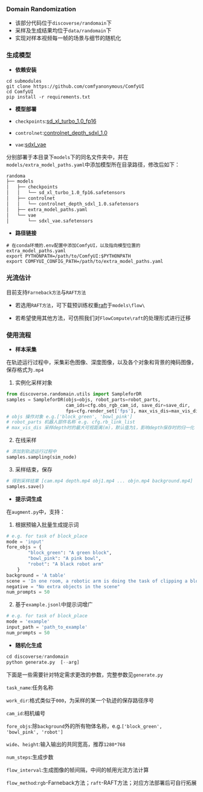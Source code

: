 ### Domain Randomization

* 该部分代码位于`discoverse/randomain`下
* 采样及生成结果均位于`data/randomain`下
* 实现对样本视频每一帧的场景与细节的随机化



### 生成模型

* **依赖安装**

```
cd submodules
git clone https://github.com/comfyanonymous/ComfyUI
cd ComfyUI
pip install -r requirements.txt
```

* **模型部署**
- `checkpoints`:[sd_xl_turbo_1.0_fp16](https://huggingface.co/stabilityai/sdxl-turbo/blob/main/sd_xl_turbo_1.0_fp16.safetensors)
  
- `controlnet`:[controlnet_depth_sdxl_1.0](https://huggingface.co/diffusers/controlnet-depth-sdxl-1.0/blob/main/diffusion_pytorch_model.safetensors)
  
- `vae`:[sdxl_vae](https://huggingface.co/stabilityai/sdxl-vae/blob/main/diffusion_pytorch_model.safetensors)

分别部署于本目录下`models`下的同名文件夹中，并在`models/extra_model_paths.yaml`中添加模型所在目录路径，修改后如下：

```bash
randoma
├── models
│   ├── checkpoints
│   │   └── sd_xl_turbo_1.0_fp16.safetensors
│   ├── controlnet
│   │   └── controlnet_depth_sdxl_1.0.safetensors
│   ├── extra_model_paths.yaml
│   └── vae
│       └── sdxl_vae.safetensors
```



* **路径链接**

```
# 在conda环境的.env配置中添加ComfyUI，以及指向模型位置的extra_model_paths.yaml
export PYTHONPATH=/path/to/ComfyUI:$PYTHONPATH
export COMFYUI_CONFIG_PATH=/path/to/extra_model_paths.yaml
```



### 光流估计

目前支持`Farneback方法`与`RAFT方法`

* 若选用`RAFT方法`，可下载预训练权重[raft](https://drive.google.com/drive/folders/1sWDsfuZ3Up38EUQt7-JDTT1HcGHuJgvT)于`models\flow\`

* 若希望使用其他方法，可仿照我们对`FlowCompute\raft`的处理形式进行迁移



### 使用流程

* **样本采集**

在轨迹运行过程中，采集彩色图像、深度图像，以及各个对象和背景的掩码图像，保存格式为`.mp4`

1. 实例化采样对象

```python
from discoverse.randomain.utils import SampleforDR
samples = SampleforDR(objs=objs, robot_parts=robot_parts, 
                      cam_ids=cfg.obs_rgb_cam_id, save_dir=save_dir,
                      fps=cfg.render_set['fps'], max_vis_dis=max_vis_dis)
# objs 操作对象 e.g.['block_green', 'bowl_pink']
# robot_parts 机器人部件名称 e.g. cfg.rb_link_list
# max_vis_dis 采样depth时的最大可视距离(m)，默认值为1，影响depth保存时的归一化
```

2. 在线采样

```python
# 添加到轨迹运行过程中
samples.sampling(sim_node)
```

3. 采样结束，保存

```python
# 得到采样结果 [cam.mp4 depth.mp4 obj1.mp4 ... objn.mp4 background.mp4]
samples.save()
```

* **提示词生成**

在`augment.py`中，支持：

1. 根据预输入批量生成提示词 

```python
# e.g. for task of block_place
mode = 'input'
fore_objs = {
        "block_green": "A green block",
        "bowl_pink": "A pink bowl",
        "robot": "A black robot arm"
    }
background = 'A table'
scene = 'In one room, a robotic arm is doing the task of clipping a block into a bowl'
negative = "No extra objects in the scene"
num_prompts = 50
```

2. 基于`example.jsonl`中提示词增广

```python
# e.g. for task of block_place
mode = 'example'
input_path = 'path_to_example'
num_prompts = 50
```

* **随机化生成**

```python
cd discoverse/randomain
python generate.py  [--arg]
```

下面是一些需要针对特定需求更改的参数，完整参数见`generate.py`

`task_name`:任务名称

`work_dir`:格式类似于`000`，为采样的某一个轨迹的保存路径序号

`cam_id`:相机编号

`fore_objs`:除`background`外的所有物体名称，e.g.`['block_green', 'bowl_pink', 'robot']`

`wide`、`height`:输入输出的共同宽高，推荐`1280*768`

`num_steps`:生成步数

`flow_interval`:生成图像的帧间隔，中间的帧用光流方法计算

`flow_method`:`rgb`-Farneback方法；`raft`-RAFT方法；对应方法部署后可自行拓展



